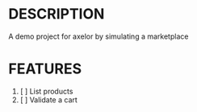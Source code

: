 # DESCRIPTION
A demo project for axelor by simulating a marketplace

# FEATURES
1. [ ] List products
2. [ ] Validate a cart